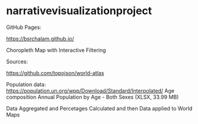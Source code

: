# narrativevisualizationproject

GitHub Pages:

https://bsrchalam.github.io/

Choropleth Map with Interactive Filtering

Sources: 

https://github.com/topojson/world-atlas

Population data: https://population.un.org/wpp/Download/Standard/Interpolated/
            Age composition
            Annual Population by Age - Both Sexes (XLSX, 33.99 MB)

Data Aggregated and Percetages Calculated and then Data applied to World Maps